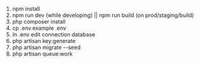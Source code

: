 1. npm install
2. npm run dev (while developing) || npm run build (on prod/staging/build)
3. php composer install
4. cp .env.example .env
5. In .env edit connection database
6. php artisan key:generate
7. php artisan migrate --seed
8. php artisan queue:work